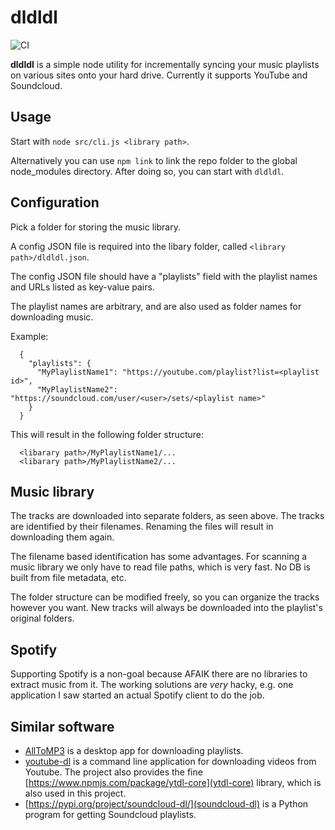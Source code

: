 # dldldl

![CI](https://github.com/andrasore/dldldl/actions/workflows/node.js.yml/badge.svg)

**dldldl** is a simple node utility for incrementally syncing your music
playlists on various sites onto your hard drive. Currently it supports YouTube
and Soundcloud.

## Usage

Start with `node src/cli.js <library path>`.

Alternatively you can use `npm link` to link the repo folder to the global
node_modules directory. After doing so, you can start with `dldldl`.

## Configuration

Pick a folder for storing the music library.

A config JSON file is required into the libary folder, called
`<library path>/dldldl.json`.

The config JSON file should have a "playlists" field with the playlist names and
URLs listed as key-value pairs.

The playlist names are arbitrary, and are also used as folder names for downloading music.

Example:

```
  {
    "playlists": {
      "MyPlaylistName1": "https://youtube.com/playlist?list=<playlist id>",
      "MyPlaylistName2": "https://soundcloud.com/user/<user>/sets/<playlist name>"
    }
  }
```

This will result in the following folder structure:

```
  <libarary path>/MyPlaylistName1/...
  <libarary path>/MyPlaylistName2/...
```

## Music library

The tracks are downloaded into separate folders, as seen above. The tracks are
identified by their filenames. Renaming the files will result in downloading
them again.

The filename based identification has some advantages. For scanning a music
library we only have to read file paths, which is very fast. No DB is built
from file metadata, etc.

The folder structure can be modified freely, so you can organize the tracks
however you want. New tracks will always be downloaded into the playlist's
original folders.

## Spotify

Supporting Spotify is a non-goal because AFAIK there are no libraries to extract
music from it. The working solutions are _very_ hacky, e.g. one application I saw
started an actual Spotify client to do the job.

## Similar software

- [AllToMP3](https://github.com/alltomp3/alltomp3-app) is a desktop app for downloading playlists.
- [youtube-dl](https://github.com/ytdl-org/youtube-dl) is a command line
  application for downloading videos from Youtube. The project also provides the
  fine [https://www.npmjs.com/package/ytdl-core](ytdl-core) library, which is also used in this project.
- [https://pypi.org/project/soundcloud-dl/](soundcloud-dl) is a Python program for getting Soundcloud playlists.
